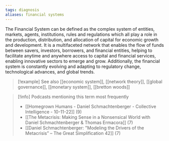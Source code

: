 ```yaml
---
tags: diagnosis
aliases: financial systems
---
```


The Financial System can be defined as the complex system of entities, markets, agents, institutions, rules and regulations which all play a role in the production, distribution, and allocation of capital for economic growth and development. It is a multifaceted network that enables the flow of funds between savers, investors, borrowers, and financial entities, helping to facilitate anytime and anywhere access to capital and financial services, enabling innovative sectors to emerge and grow. Additionally, the financial system is constantly evolving and adapting to regulatory change, technological advances, and global trends.

> [!example] See also
> [[economic system]], [[network theory]], [[global governance]], [[monetary system]], [[bretton woods]]

> [!info] Podcasts mentioning this term most frequently
> * [[Homegrown Humans - Daniel Schmachtenberger - Collective Intelligence - 10-11-22]] (9)
> * [[The Metacrisis: Making Sense in a Nonsensical World with Daniel Schmachtenberger & Thomas Ermacora]] (7)
> * [[Daniel Schmachtenberger: "Modeling the Drivers of the Metacrisis” – The Great Simplification 42]] (7)